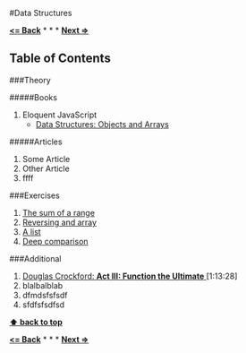 #Data Structures

**[<= Back](../02-functions/functions.md)**		*	*	*	**[Next =>](../04-high-order-functions/high-order-functions.md)**

## Table of Contents

###Theory

#####Books

1. Eloquent JavaScript
    * [Data Structures: Objects and Arrays](http://eloquentjavascript.net/04_data.html)

#####Articles

1. Some Article
1. Other Article
1. ffff

###Exercises

1. [The sum of a range](file:///projects/Eloquent-JavaScript/html/04_data.html#h_8ZspxiCEC/)
1. [Reversing and array](file:///projects/Eloquent-JavaScript/html/04_data.html#h_6xTmjj4Rf5)
1. [A list](file:///projects/Eloquent-JavaScript/html/04_data.html#h_nSTX34CM1M)
1. [Deep comparison](file:///projects/Eloquent-JavaScript/html/04_data.html#h_IJBU+aXOIC)

###Additional

1. [Douglas Crockford: **Act III: Function the Ultimate** ](https://www.youtube.com/watch?v=ya4UHuXNygM)[1:13:28]
1. blalbalblab
1. dfmdsfsfsdf
1. sfdfsfsdfsd

**[⬆ back to top](#table-of-contents)**

**[<= Back](../02-functions/functions.md)**		*	*	*	**[Next =>](../04-high-order-functions/high-order-functions.md)**











